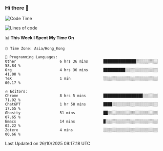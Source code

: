 ### Hi there 👋

<!--
**nicehiro/nicehiro** is a ✨ _special_ ✨ repository because its `README.md` (this file) appears on your GitHub profile.

Here are some ideas to get you started:

- 🔭 I’m currently working on ...
- 🌱 I’m currently learning ...
- 👯 I’m looking to collaborate on ...
- 🤔 I’m looking for help with ...
- 💬 Ask me about ...
- 📫 How to reach me: ...
- 😄 Pronouns: ...
- ⚡ Fun fact: ...
-->

<!--START_SECTION:waka-->
![Code Time](http://img.shields.io/badge/Code%20Time-1%2C176%20hrs%2055%20mins-blue)

![Lines of code](https://img.shields.io/badge/From%20Hello%20World%20I%27ve%20Written-1.9%20million%20lines%20of%20code-blue)

📊 **This Week I Spent My Time On** 

```text
🕑︎ Time Zone: Asia/Hong_Kong

💬 Programming Languages: 
Other                    6 hrs 36 mins       ███████████████░░░░░░░░░░   58.84 % 
Org                      4 hrs 36 mins       ██████████░░░░░░░░░░░░░░░   41.00 % 
TeX                      1 min               ░░░░░░░░░░░░░░░░░░░░░░░░░   00.17 % 

🔥 Editors: 
Chrome                   8 hrs 5 mins        ██████████████████░░░░░░░   71.92 % 
ChatGPT                  1 hr 58 mins        ████░░░░░░░░░░░░░░░░░░░░░   17.55 % 
Ghostty                  51 mins             ██░░░░░░░░░░░░░░░░░░░░░░░   07.65 % 
Emacs                    14 mins             █░░░░░░░░░░░░░░░░░░░░░░░░   02.22 % 
Zotero                   4 mins              ░░░░░░░░░░░░░░░░░░░░░░░░░   00.66 % 
```


 Last Updated on 26/10/2025 09:17:18 UTC
<!--END_SECTION:waka-->
